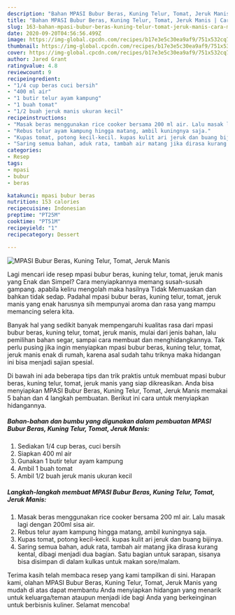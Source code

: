 ```yaml
---
description: "Bahan MPASI Bubur Beras, Kuning Telur, Tomat, Jeruk Manis | Cara Masak MPASI Bubur Beras, Kuning Telur, Tomat, Jeruk Manis Yang Enak Dan Mudah"
title: "Bahan MPASI Bubur Beras, Kuning Telur, Tomat, Jeruk Manis | Cara Masak MPASI Bubur Beras, Kuning Telur, Tomat, Jeruk Manis Yang Enak Dan Mudah"
slug: 163-bahan-mpasi-bubur-beras-kuning-telur-tomat-jeruk-manis-cara-masak-mpasi-bubur-beras-kuning-telur-tomat-jeruk-manis-yang-enak-dan-mudah
date: 2020-09-20T04:56:56.499Z
image: https://img-global.cpcdn.com/recipes/b17e3e5c30ea9af9/751x532cq70/mpasi-bubur-beras-kuning-telur-tomat-jeruk-manis-foto-resep-utama.jpg
thumbnail: https://img-global.cpcdn.com/recipes/b17e3e5c30ea9af9/751x532cq70/mpasi-bubur-beras-kuning-telur-tomat-jeruk-manis-foto-resep-utama.jpg
cover: https://img-global.cpcdn.com/recipes/b17e3e5c30ea9af9/751x532cq70/mpasi-bubur-beras-kuning-telur-tomat-jeruk-manis-foto-resep-utama.jpg
author: Jared Grant
ratingvalue: 4.8
reviewcount: 9
recipeingredient:
- "1/4 cup beras cuci bersih"
- "400 ml air"
- "1 butir telur ayam kampung"
- "1 buah tomat"
- "1/2 buah jeruk manis ukuran kecil"
recipeinstructions:
- "Masak beras menggunakan rice cooker bersama 200 ml air. Lalu masak lagi dengan 200ml sisa air."
- "Rebus telur ayam kampung hingga matang, ambil kuningnya saja."
- "Kupas tomat, potong kecil-kecil. kupas kulit ari jeruk dan buang bijinya."
- "Saring semua bahan, aduk rata, tambah air matang jika dirasa kurang kental, dibagi menjadi dua bagian. Satu bagian untuk sarapan, sisanya bisa disimpan di dalam kulkas untuk makan sore/malam."
categories:
- Resep
tags:
- mpasi
- bubur
- beras

katakunci: mpasi bubur beras 
nutrition: 153 calories
recipecuisine: Indonesian
preptime: "PT25M"
cooktime: "PT51M"
recipeyield: "1"
recipecategory: Dessert

---
```



![MPASI Bubur Beras, Kuning Telur, Tomat, Jeruk Manis](https://img-global.cpcdn.com/recipes/b17e3e5c30ea9af9/751x532cq70/mpasi-bubur-beras-kuning-telur-tomat-jeruk-manis-foto-resep-utama.jpg)

Lagi mencari ide resep mpasi bubur beras, kuning telur, tomat, jeruk manis yang Enak dan Simpel? Cara menyiapkannya memang susah-susah gampang. apabila keliru mengolah maka hasilnya Tidak Memuaskan dan bahkan tidak sedap. Padahal mpasi bubur beras, kuning telur, tomat, jeruk manis yang enak harusnya sih mempunyai aroma dan rasa yang mampu memancing selera kita.

Banyak hal yang sedikit banyak mempengaruhi kualitas rasa dari mpasi bubur beras, kuning telur, tomat, jeruk manis, mulai dari jenis bahan, lalu pemilihan bahan segar, sampai cara membuat dan menghidangkannya. Tak perlu pusing jika ingin menyiapkan mpasi bubur beras, kuning telur, tomat, jeruk manis enak di rumah, karena asal sudah tahu triknya maka hidangan ini bisa menjadi sajian spesial.




Di bawah ini ada beberapa tips dan trik praktis untuk membuat mpasi bubur beras, kuning telur, tomat, jeruk manis yang siap dikreasikan. Anda bisa menyiapkan MPASI Bubur Beras, Kuning Telur, Tomat, Jeruk Manis memakai 5 bahan dan 4 langkah pembuatan. Berikut ini cara untuk menyiapkan hidangannya.

<!--inarticleads1-->

##### Bahan-bahan dan bumbu yang digunakan dalam pembuatan MPASI Bubur Beras, Kuning Telur, Tomat, Jeruk Manis:

1. Sediakan 1/4 cup beras, cuci bersih
1. Siapkan 400 ml air
1. Gunakan 1 butir telur ayam kampung
1. Ambil 1 buah tomat
1. Ambil 1/2 buah jeruk manis ukuran kecil




<!--inarticleads2-->

##### Langkah-langkah membuat MPASI Bubur Beras, Kuning Telur, Tomat, Jeruk Manis:

1. Masak beras menggunakan rice cooker bersama 200 ml air. Lalu masak lagi dengan 200ml sisa air.
1. Rebus telur ayam kampung hingga matang, ambil kuningnya saja.
1. Kupas tomat, potong kecil-kecil. kupas kulit ari jeruk dan buang bijinya.
1. Saring semua bahan, aduk rata, tambah air matang jika dirasa kurang kental, dibagi menjadi dua bagian. Satu bagian untuk sarapan, sisanya bisa disimpan di dalam kulkas untuk makan sore/malam.




Terima kasih telah membaca resep yang kami tampilkan di sini. Harapan kami, olahan MPASI Bubur Beras, Kuning Telur, Tomat, Jeruk Manis yang mudah di atas dapat membantu Anda menyiapkan hidangan yang menarik untuk keluarga/teman ataupun menjadi ide bagi Anda yang berkeinginan untuk berbisnis kuliner. Selamat mencoba!

